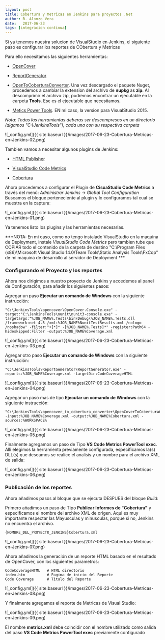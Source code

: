 ```yaml
---
layout: post
title: Cobertura y Metricas en Jenkins para proyectos .Net
author: R. Alonzo Vera
date:   2017-06-23
tags: [integracion continua]
---
```


Si ya tenemos nuestra solucion de VisualStudio en Jenkins, el siguiente paso es configurar los reportes de CObertura y Metricas

Para ello necesitamos las siguientes herramientas:
 
 * [OpenCover](https://github.com/opencover/opencover/releases)

 * [ReportGenerator](https://github.com/danielpalme/ReportGenerator/releases)

 * [OpenToCoberturaConverter](https://www.nuget.org/packages/OpenCoverToCoberturaConverter). Una vez descargado el paquete Nuget, procedemos a cambiar la extension del archivo de **nupkg** as **zip**. Al descomprimir el archivo zip, podremos encontrar un ejecutable en la carpeta **Tools**. Ese es el ejecutable que necesitamos.

 * [Metics Power Tools](https://www.microsoft.com/en-us/download/details.aspx?id=48213). EN mi caso, la version para VisualStudio 2015.

 *Nota: Todas las herramientas deberas ser descompresas en un directorio (digamos "C:\JenkinsTools\"), cada una con su respectiva carpeta*

![_config.yml]({{ site.baseurl }}/images/2017-06-23-Cobertura-Metricas-en-Jenkins-02.png)

 Tambien vamos a necesitar algunos plugins de Jenkins:

  * [HTML Publisher](https://wiki.jenkins-ci.org/display/JENKINS/HTML+Publisher+Plugin)

  * [VisualStudio Code Metrics](https://wiki.jenkins-ci.org/display/JENKINS/Visual+Studio+Code+Metrics+Plugin)

  * [Cobertura](https://wiki.jenkins-ci.org/display/JENKINS/Cobertura+Plugin)

Ahora procedemos a configurar el Plugin de **CisuaStudio Code Metrics** a través del menú:
*Administrar Jenkins* -> *Global Tool Configuration*
Buscamos el bloque perteneciente al plugin y lo configuramos tal cual se muestra en la captura:

![_config.yml]({{ site.baseurl }}/images/2017-06-23-Cobertura-Metricas-en-Jenkins-01.png)

Ya tenemos listo los plugins y las herramientas necesarias. 

***NOTA: En mi caso, como no tengo instalado VisualStudio en la maquina de Deployment, instale _VisualStudio Code Metrics_ pero tambien tube que COPIAR todo el contenido de la carpeta de destino "C:\Program Files (x86)\Microsoft Visual Studio 14.0\Team Tools\Static Analysis Tools\FxCop" de mi maquina de desarrollo al servidor de Deployment ***


### Configurando el Proyecto y los reportes

Ahora nos dirigimos a nuestro proyecto de Jenkins y accedemos al panel de Configuración, para añadir los siguientes pasos:

Agregar un paso **Ejecutar un comando de Windows** con la siguiente instrucción:

~~~
"C:\JenkinsTools\opencover\OpenCover.Console.exe" -target:"C:\JenkinsTools\nunit\nunit3-console.exe" -targetargs:"%JOB_NAME%.Tests\bin\Debug\%JOB_NAME%.Tests.dll /framework:net-4.5 /xml:%JOB_NAME%NunitTestResults.xml /nologo /noshadow" -filter:"+[*]* -[%JOB_NAME%.Tests]*" -register:Path64 -hideskipped:Filter -output:%JOB_NAME%Coverage.xml
~~~

![_config.yml]({{ site.baseurl }}/images/2017-06-23-Cobertura-Metricas-en-Jenkins-03.png)


Agregar otro paso **Ejecutar un comando de Windows** con la siguiente instrucción:

~~~
"C:\JenkinsTools\ReportGenerator\ReportGenerator.exe" -reports:%JOB_NAME%Coverage.xml -targetDir:CodeCoverageHTML
~~~

![_config.yml]({{ site.baseurl }}/images/2017-06-23-Cobertura-Metricas-en-Jenkins-04.png)


Agregar un paso mas de tipo **Ejecutar un comando de Windows** con la siguiente instrucción:

~~~
"C:\JenkinsTools\opencover_to_cobertura_converter\OpenCoverToCoberturaConverter.exe" -input:%JOB_NAME%Coverage.xml -output:%JOB_NAME%Cobertura.xml -sources:%WORKSPACE%
~~~

![_config.yml]({{ site.baseurl }}/images/2017-06-23-Cobertura-Metricas-en-Jenkins-05.png)


Finalmente agregamos un paso de Tipo **VS Code Metrics PowerTool exec**. Alli elegimos la herramienta previamente configurada, especificamos la(s) DLL(s) que deseamos se realice el analisis y un nombre para el archivo XML de salida:

![_config.yml]({{ site.baseurl }}/images/2017-06-23-Cobertura-Metricas-en-Jenkins-06.png)


### Publicación de los reportes

Ahora añadimos pasos al bloque que se ejecuta DESPUES del bloque *Build*:

Primero añadimos un paso de Tipo **Publicar Informes de "Cobertura"** y especificamos el nombre del archivo XML de origen. Aqui es muy importante respectar las Mayusculas y minusculas, porque si no, Jenkins no encuentra el archivo.

~~~
{NOMBRE_DEL_PROYECTO_JENKINS}Cobertura.xml
~~~

![_config.yml]({{ site.baseurl }}/images/2017-06-23-Cobertura-Metricas-en-Jenkins-07.png)


Ahora añadimos la generación de un reporte HTML basado en el resultado de OpenCover, con los siguientes parametros:

~~~
CodeCoverageHTML   # HTML directorio
index.htm          # Pagina de inicio del Reporte
Code Coverage      # Titulo del Reporte
~~~

![_config.yml]({{ site.baseurl }}/images/2017-06-23-Cobertura-Metricas-en-Jenkins-08.png)



Y finalmente agregamos el reporte de Metricas de Visual Studio:

![_config.yml]({{ site.baseurl }}/images/2017-06-23-Cobertura-Metricas-en-Jenkins-09.png)

El nombre **metrics.xml** debe coincidir con el nombre utilizado como salida del paso **VS Code Metrics PowerTool exec** previamente configurado